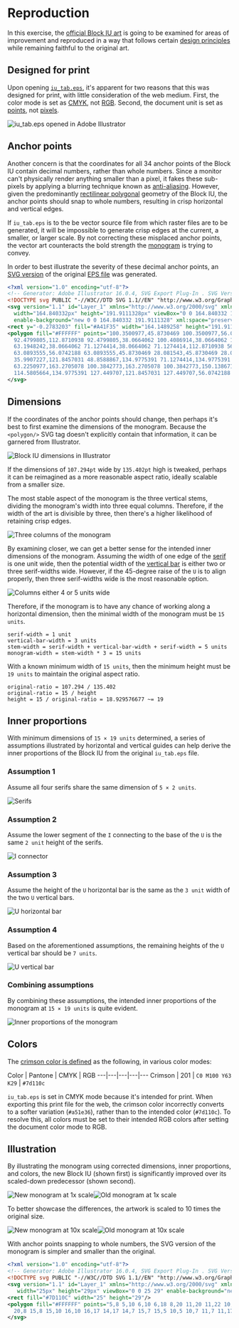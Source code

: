 # Reproduction

In this exercise, the [official Block IU art](../prior-art/README.md)
is going to be examined for areas of improvement and reproduced in a way that
follows certain [design principles](principles.md) while remaining faithful
to the original art.

## Designed for print

Upon opening [`iu_tab.eps`](../prior-art/iu_tab.eps), it's apparent for two reasons
that this was designed for print, with little consideration of the web medium.
First, the color mode is set as [CMYK](http://en.wikipedia.org/wiki/CMYK_color_model),
not [RGB](http://en.wikipedia.org/wiki/RGB_color_model). Second, the document
unit is set as [points](http://en.wikipedia.org/wiki/Point_(typography)), not
[pixels](http://en.wikipedia.org/wiki/Pixel).

![iu_tab.eps opened in Adobe Illustrator](images/illustrator-cmyk-pt.png)

## Anchor points

Another concern is that the coordinates for all 34 anchor points of the Block IU
contain decimal numbers, rather than whole numbers. Since a monitor can't
physically render anything smaller than a pixel, it fakes these sub-pixels by
applying a blurring technique known as
[anti-aliasing](http://en.wikipedia.org/wiki/Spatial_anti-aliasing).
However, given the predominantly
[rectilinear polygonal](http://en.wikipedia.org/wiki/Rectilinear_polygon)
geometry of the Block IU, the anchor points should snap to whole numbers,
resulting in crisp horizontal and vertical edges.

If `iu_tab.eps` is to the be vector source file from which raster files are to
be generated, it will be impossible to generate crisp edges at the current,
a smaller, or larger scale. By not correcting these misplaced anchor points,
the vector art counteracts the bold strength the
[monogram](http://en.wikipedia.org/wiki/Monogram) is trying to convey.

In order to best illustrate the severity of these decimal anchor points,
an [SVG version](../prior-art/iu_tab.svg) of the original
[EPS file](../prior-art/iu_tab.eps) was generated.

```xml
<?xml version="1.0" encoding="utf-8"?>
<!-- Generator: Adobe Illustrator 16.0.4, SVG Export Plug-In . SVG Version: 6.00 Build 0)  -->
<!DOCTYPE svg PUBLIC "-//W3C//DTD SVG 1.1//EN" "http://www.w3.org/Graphics/SVG/1.1/DTD/svg11.dtd">
<svg version="1.1" id="Layer_1" xmlns="http://www.w3.org/2000/svg" xmlns:xlink="http://www.w3.org/1999/xlink" x="0px" y="0px"
  width="164.840332px" height="191.9111328px" viewBox="0 0 164.840332 191.9111328"
  enable-background="new 0 0 164.840332 191.9111328" xml:space="preserve">
<rect y="-0.2783203" fill="#A41F35" width="164.1489258" height="191.9111328"/>
<polygon fill="#FFFFFF" points="100.3500977,45.8730469 100.3500977,56.0742188 107.4008789,56.0742188 107.4008789,112.8710938
  92.4799805,112.8710938 92.4799805,38.0664062 100.4086914,38.0664062 100.4086914,27.8686523 63.1948242,27.8686523
  63.1948242,38.0664062 71.1274414,38.0664062 71.1274414,112.8710938 56.0385742,112.8710938 56.0385742,56.0742188
  63.0893555,56.0742188 63.0893555,45.8730469 28.081543,45.8730469 28.081543,56.0742188 35.9907227,56.0742188
  35.9907227,121.8457031 48.8588867,134.9775391 71.1274414,134.9775391 71.1274414,150.1386719 63.2250977,150.1386719
  63.2250977,163.2705078 100.3842773,163.2705078 100.3842773,150.1386719 92.4799805,150.1386719 92.4799805,134.9775391
  114.5805664,134.9775391 127.449707,121.8457031 127.449707,56.0742188 135.3754883,56.0742188 135.3754883,45.8730469 "/>
</svg>
```

## Dimensions

If the coordinates of the anchor points should change, then perhaps it's best to
first examine the dimensions of the monogram. Because the `<polygon/>` SVG tag
doesn't explicitly contain that information, it can be garnered from Illustrator.

![Block IU dimensions in Illustrator](images/illustrator-dimensions.png)

If the dimensions of `107.294pt` wide by `135.402pt` high is tweaked, perhaps
it can be reimagined as a more reasonable aspect ratio, ideally scalable from a
smaller size.

The most stable aspect of the monogram is the three vertical stems,
dividing the monogram's width into three equal columns. Therefore, if the width
of the art is divisible by three, then there's a higher likelihood of retaining
crisp edges.

![Three columns of the monogram](images/guide-02.png)

By examining closer, we can get a better sense for the intended inner dimensions
of the monogram. Assuming the width of one edge of the
[serif](http://en.wikipedia.org/wiki/Serif) is one unit wide, then the potential
width of the [vertical bar](http://en.wikipedia.org/wiki/Typeface_anatomy) is
either two or three serif-widths wide. However, if the 45-degree raise of the
`U` is to align properly, then three serif-widths wide is the most reasonable
option.

![Columns either 4 or 5 units wide](images/guide-03.png)

Therefore, if the monogram is to have any chance of working along a horizontal
dimension, then the minimal width of the monogram must be `15 units`.

```
serif-width = 1 unit
vertical-bar-width = 3 units
stem-width = serif-width + vertical-bar-width + serif-width = 5 units
monogram-width = stem-width * 3 = 15 units
```

With a known minimum width of `15 units`, then the minimum height must be
`19 units` to maintain the original aspect ratio.

```
original-ratio = 107.294 / 135.402
original-ratio = 15 / height
height = 15 / original-ratio = 18.929576677 ~= 19
```

## Inner proportions

With minimum dimensions of `15 × 19 units` determined, a series of assumptions
illustrated by horizontal and vertical guides can help derive the inner
proportions of the Block IU from the original `iu_tab.eps` file.

### Assumption 1

Assume all four serifs share the same dimension of `5 × 2 units`.

![Serifs](images/guide-04.png)

### Assumption 2

Assume the lower segment of the `I` connecting to the base of the `U` is the
same `2 unit` height of the serifs.

![I connector](images/guide-05.png)

### Assumption 3

Assume the height of the `U` horizontal bar is the same as the `3 unit` width
of the two `U` vertical bars.

![U horizontal bar](images/guide-06.png)

### Assumption 4

Based on the aforementioned assumptions, the remaining heights of the `U`
vertical bar should be `7 units`.

![U vertical bar](images/guide-07.png)

### Combining assumptions

By combining these assumptions, the intended inner proportions of the monogram
at `15 × 19 units` is quite evident.

![Inner proportions of the monogram](images/guide-08.png)

## Colors

The [crimson color is defined](http://brand.iu.edu/apply/color.shtml) as the
following, in various color modes:

Color | Pantone | CMYK | RGB
---|---|---|---|---
Crimson | 201 | `C0 M100 Y63 K29` | `#7d110c`

`iu_tab.eps` is set in CMYK mode because it's intended for print. When exporting
this print file for the web, the crimson color incorrectly converts to a softer
variation (`#a51e36`), rather than to the intended color (`#7d110c`).
To resolve this, all colors must be set to their intended RGB colors after
setting the document color mode to RGB.

## Illustration

By illustrating the monogram using corrected dimensions, inner proportions, and
colors, the new Block IU (shown first) is significantly improved over its
scaled-down predecessor (shown second).

![New monogram at 1x scale](images/block-iu-25x29-new-1x.png)![Old monogram at 1x scale](images/block-iu-25x29-old-1x.png)

To better showcase the differences, the artwork is scaled to 10 times the
original size.

![New monogram at 10x scale](images/block-iu-25x29-new-10x.png)![Old monogram at 10x scale](images/block-iu-25x29-old-10x.png)

With anchor points snapping to whole numbers, the SVG version of the monogram
is simpler and smaller than the original.

```xml
<?xml version="1.0" encoding="utf-8"?>
<!-- Generator: Adobe Illustrator 16.0.4, SVG Export Plug-In . SVG Version: 6.00 Build 0)  -->
<!DOCTYPE svg PUBLIC "-//W3C//DTD SVG 1.1//EN" "http://www.w3.org/Graphics/SVG/1.1/DTD/svg11.dtd">
<svg version="1.1" id="Layer_1" xmlns="http://www.w3.org/2000/svg" xmlns:xlink="http://www.w3.org/1999/xlink" x="0px" y="0px"
   width="25px" height="29px" viewBox="0 0 25 29" enable-background="new 0 0 25 29" xml:space="preserve">
<rect fill="#7D110C" width="25" height="29"/>
<polygon fill="#FFFFFF" points="5,8 5,10 6,10 6,18 8,20 11,20 11,22 10,22 10,24 15,24 15,22 14,22 14,20 17,20 19,18 19,10 20,10
  20,8 15,8 15,10 16,10 16,17 14,17 14,7 15,7 15,5 10,5 10,7 11,7 11,17 9,17 9,10 10,10 10,8 "/>
</svg>
```
